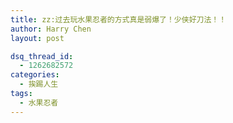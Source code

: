 ```yaml
---
title: zz:过去玩水果忍者的方式真是弱爆了！少侠好刀法！！
author: Harry Chen
layout: post

dsq_thread_id:
  - 1262682572
categories:
  - 挨踢人生
tags:
  - 水果忍者
---
```

# 

